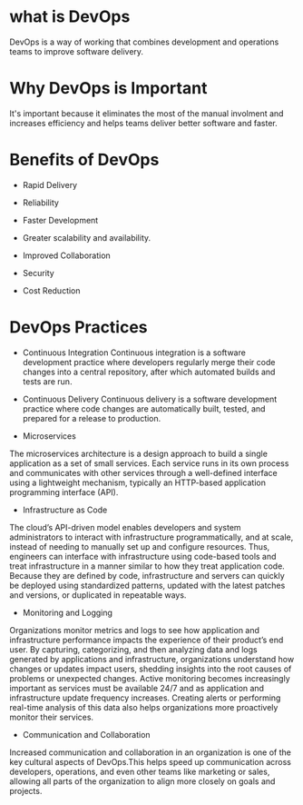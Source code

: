 
# what is DevOps
DevOps is a way of working that combines development and operations teams to improve software delivery. 


# Why DevOps is Important
It's important because it eliminates the most of the manual involment and increases efficiency and helps teams deliver better software and faster.


# Benefits of DevOps

- Rapid Delivery

- Reliability

- Faster Development

- Greater scalability and availability.

- Improved Collaboration

- Security

- Cost Reduction


# DevOps Practices

- Continuous Integration
Continuous integration is a software development practice where developers regularly merge their code changes into a central repository, after which automated builds and tests are run.

- Continuous Delivery
Continuous delivery is a software development practice where code changes are automatically built, tested, and prepared for a release to production.

- Microservices

The microservices architecture is a design approach to build a single application as a set of small services. Each service runs in its own process and communicates with other services through a well-defined interface using a lightweight mechanism, typically an HTTP-based application programming interface (API).

- Infrastructure as Code

The cloud’s API-driven model enables developers and system administrators to interact with infrastructure programmatically, and at scale, instead of needing to manually set up and configure resources. Thus, engineers can interface with infrastructure using code-based tools and treat infrastructure in a manner similar to how they treat application code. Because they are defined by code, infrastructure and servers can quickly be deployed using standardized patterns, updated with the latest patches and versions, or duplicated in repeatable ways.

- Monitoring and Logging

Organizations monitor metrics and logs to see how application and infrastructure performance impacts the experience of their product’s end user. By capturing, categorizing, and then analyzing data and logs generated by applications and infrastructure, organizations understand how changes or updates impact users, shedding insights into the root causes of problems or unexpected changes. Active monitoring becomes increasingly important as services must be available 24/7 and as application and infrastructure update frequency increases. Creating alerts or performing real-time analysis of this data also helps organizations more proactively monitor their services.

- Communication and Collaboration

Increased communication and collaboration in an organization is one of the key cultural aspects of DevOps.This helps speed up communication across developers, operations, and even other teams like marketing or sales, allowing all parts of the organization to align more closely on goals and projects.


